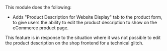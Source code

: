 This module does the following:

- Adds "Product Description for Website Display" tab to the product
  form, to give users the ability to edit the product description to
  show on the eCommerce product page.

This feature is in response to the situation where it was not possible
to edit the product description on the shop frontend for a technical
glitch.
